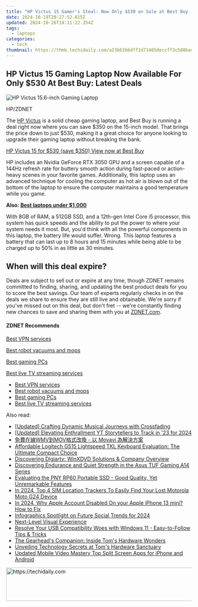 ```yaml
---
title: "HP Victus 15 Gamer's Steal: Now Only $530 on Sale at Best Buy - Tech News"
date: 2024-10-19T20:27:52.815Z
updated: 2024-10-26T18:11:22.354Z
tags:
  - laptops
categories:
  - tech
thumbnail: https://thmb.techidaily.com/a23b6166dff1d71405deccff3c580ba47c280d1fae23b982db1e3d6f2479cd12.jpg
---
```


## HP Victus 15 Gaming Laptop Now Available For Only $530 At Best Buy: Latest Deals

![HP Victus 15.6-inch Gaming Laptop](https://www.zdnet.com/a/img/resize/c76eb320c90cd08730e6a2eea99322eb9d844a70/2022/11/18/4c67be38-88b2-4f53-afbf-d6e3acfa850a/hp-victus-14-inch.jpg?auto=webp&width=1280)

HP/ZDNET

The [HP Victus](https://shop-links.co/link/?url=https%3A%2F%2Fwww.bestbuy.com%2Fsite%2Fhp-victus-15-6-full-hd-144hz-gaming-laptop-intel-core-i5-8gb-memory-nvidia-geforce-rtx-3050-512gb-ssd-performance-blue%2F6570600.p%3FskuId%3D6570600&publisher_slug=itechdaily19598&exclusive=1) is a solid cheap gaming laptop, and Best Buy is running a deal right now where you can save $350 on the 15-inch model. That brings the price down to just $530, making it a great choice for anyone looking to upgrade their gaming laptop without breaking the bank. 

[HP Victus 15 for $530 (save $350) View now at Best Buy](https://shop-links.co/link/?url=https%3A%2F%2Fwww.bestbuy.com%2Fsite%2Fhp-victus-15-6-full-hd-144hz-gaming-laptop-intel-core-i5-8gb-memory-nvidia-geforce-rtx-3050-512gb-ssd-performance-blue%2F6570600.p%3FskuId%3D6570600&publisher_slug=itechdaily19598&exclusive=1)

HP includes an Nvidia GeForce RTX 3050 GPU and a screen capable of a 144Hz refresh rate for buttery smooth action during fast-paced or action-heavy scenes in your favorite games. Additionally, this laptop uses an advanced technique for cooling the computer as hot air is blown out of the bottom of the laptop to ensure the computer maintains a good temperature while you game.

**Also: [Best laptops under $1,000](https://www.zdnet.com/article/best-laptop-under-1000/)**

With 8GB of RAM, a 512GB SSD, and a 12th-gen Intel Core i5 processor, this system has quick speeds and the ability to put the power to where your system needs it most. But, you'd think with all the powerful components in this laptop, the battery life would suffer. Wrong. This laptop features a battery that can last up to 8 hours and 15 minutes while being able to be charged up to 50% in as little as 30 minutes.

## When will this deal expire?

Deals are subject to sell out or expire at any time, though ZDNET remains committed to finding, sharing, and updating the best product deals for you to score the best savings. Our team of experts regularly checks in on the deals we share to ensure they are still live and obtainable. We're sorry if you've missed out on this deal, but don't fret -- we're constantly finding new chances to save and sharing them with you at [ZDNET.com](https://www.zdnet.com/). 

#### **ZDNET** Recommends

[Best VPN services](https://www.zdnet.com/article/best-vpn/ "Best VPN services")

[Best robot vacuums and mops](https://www.zdnet.com/article/best-robot-vacuum-mop/ "Best robot vacuums and mops")

[Best gaming PCs](https://www.zdnet.com/article/best-gaming-pc/ "Best gaming PCs")

[Best live TV streaming services](https://www.zdnet.com/article/best-live-tv-streaming-service/ "Best live TV streaming services")

* [Best VPN services](https://www.zdnet.com/article/best-vpn/ "Best VPN services")
* [Best robot vacuums and mops](https://www.zdnet.com/article/best-robot-vacuum-mop/ "Best robot vacuums and mops")
* [Best gaming PCs](https://www.zdnet.com/article/best-gaming-pc/ "Best gaming PCs")
* [Best live TV streaming services](https://www.zdnet.com/article/best-live-tv-streaming-service/ "Best live TV streaming services")

<ins class="adsbygoogle"
     style="display:block"
     data-ad-format="autorelaxed"
     data-ad-client="ca-pub-7571918770474297"
     data-ad-slot="1223367746"></ins>

<ins class="adsbygoogle"
     style="display:block"
     data-ad-client="ca-pub-7571918770474297"
     data-ad-slot="8358498916"
     data-ad-format="auto"
     data-full-width-responsive="true"></ins>

<span class="atpl-alsoreadstyle">Also read:</span>
<div><ul>
<li><a href="https://extra-lessons.techidaily.com/updated-crafting-dynamic-musical-journeys-with-crossfading/"><u>[Updated] Crafting Dynamic Musical Journeys with Crossfading</u></a></li>
<li><a href="https://article-tips.techidaily.com/updated-elevating-enthrallment-yt-storytellers-to-track-in-23-for-2024/"><u>[Updated] Elevating Enthrallment YT Storytellers to Track in '23 for 2024</u></a></li>
<li><a href="https://win-solutions.techidaily.com/wmvmov-movavi/"><u>免費在線WMV到MOV格式改換 - 以 Movavi 為解決方案</u></a></li>
<li><a href="https://hardware-reviews.techidaily.com/affordable-logitech-g515-lightspeed-tkl-keyboard-evaluation-the-ultimate-compact-choice/"><u>Affordable Logitech G515 Lightspeed TKL Keyboard Evaluation: The Ultimate Compact Choice</u></a></li>
<li><a href="https://vp-tips.techidaily.com/discovering-digiarty-winxdvd-solutions-and-company-overview/"><u>Discovering Digiarty: WinXDVD Solutions & Company Overview</u></a></li>
<li><a href="https://hardware-reviews.techidaily.com/discovering-endurance-and-quiet-strength-in-the-asus-tuf-gaming-a14-series/"><u>Discovering Endurance and Quiet Strength in the Asus TUF Gaming A14 Series</u></a></li>
<li><a href="https://hardware-reviews.techidaily.com/evaluating-the-pny-rp60-portable-ssd-good-quality-yet-unremarkable-features/"><u>Evaluating the PNY RP60 Portable SSD - Good Quality, Yet Unremarkable Features</u></a></li>
<li><a href="https://easy-unlock-android.techidaily.com/in-2024-top-4-sim-location-trackers-to-easily-find-your-lost-motorola-moto-g24-device-by-drfone-android/"><u>In 2024, Top 4 SIM Location Trackers To Easily Find Your Lost Motorola Moto G24 Device</u></a></li>
<li><a href="https://apple-account.techidaily.com/in-2024-why-apple-account-disabled-on-your-apple-iphone-13-mini-how-to-fix-by-drfone-ios/"><u>In 2024, Why Apple Account Disabled On your Apple iPhone 13 mini? How to Fix</u></a></li>
<li><a href="https://youtube-stream.techidaily.com/infographics-spotlight-on-future-social-trends-for-2024/"><u>Infographics Spotlight on Future Social Trends for 2024</u></a></li>
<li><a href="https://hardware-reviews.techidaily.com/next-level-visual-experience/"><u>Next-Level Visual Experience</u></a></li>
<li><a href="https://hardware-updates.techidaily.com/resolve-your-usb-compatibility-woes-with-windows-11-easy-to-follow-tips-and-tricks/"><u>Resolve Your USB Compatibility Woes with Windows 11 - Easy-to-Follow Tips & Tricks</u></a></li>
<li><a href="https://hardware-reviews.techidaily.com/the-gearheads-companion-inside-toms-hardware-wonders/"><u>The Gearhead's Companion: Inside Tom's Hardware Wonders</u></a></li>
<li><a href="https://hardware-reviews.techidaily.com/unveiling-technology-secrets-at-toms-hardware-sanctuary/"><u>Unveiling Technology Secrets at Tom's Hardware Sanctuary</u></a></li>
<li><a href="https://video-creation-software.techidaily.com/updated-mobile-video-mastery-top-split-screen-apps-for-iphone-and-android/"><u>Updated Mobile Video Mastery Top Split Screen Apps for iPhone and Android</u></a></li>
</ul></div>

<!-- affiliate ads begin -->
<a href="https://appsumo.8odi.net/c/5597632/2137380/7443" target="_top" id="2137380">
  <img src="//a.impactradius-go.com/display-ad/7443-2137380" border="0" alt="https://techidaily.com" width="728" height="90"/>
</a>
<img height="0" width="0" src="https://appsumo.8odi.net/i/5597632/2137380/7443" style="position:absolute;visibility:hidden;" border="0" />
<!-- affiliate ads end -->

